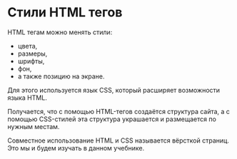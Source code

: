 # Стили HTML тегов

HTML тегам можно менять стили:

- цвета,
- размеры,
- шрифты,
- фон,
- а также позицию на экране.

Для этого используется язык CSS, который расширяет возможности языка HTML.

Получается, что с помощью HTML-тегов создаётся структура сайта, а с помощью CSS-стилей эта структура украшается и размещается по нужным местам.

Совместное использование HTML и CSS называется вёрсткой страниц. Это мы и будем изучать в данном учебнике.

